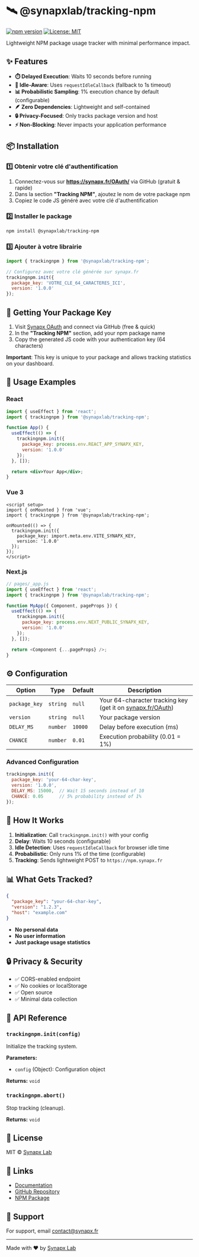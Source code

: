 # 🛰️ @synapxlab/tracking-npm

[![npm version](https://img.shields.io/npm/v/@synapxlab/tracking-npm.svg)](https://www.npmjs.com/package/@synapxlab/tracking-npm)
[![License: MIT](https://img.shields.io/badge/License-MIT-yellow.svg)](https://opensource.org/licenses/MIT)

Lightweight NPM package usage tracker with minimal performance impact.

## ✨ Features

- **⏱️ Delayed Execution**: Waits 10 seconds before running
- **🎯 Idle-Aware**: Uses `requestIdleCallback` (fallback to 1s timeout)
- **📊 Probabilistic Sampling**: 1% execution chance by default (configurable)
- **🪶 Zero Dependencies**: Lightweight and self-contained
- **🔒 Privacy-Focused**: Only tracks package version and host
- **⚡ Non-Blocking**: Never impacts your application performance

## 📦 Installation

### 1️⃣ Obtenir votre clé d'authentification

1. Connectez-vous sur **https://synapx.fr/OAuth/** via GitHub (gratuit & rapide)
2. Dans la section **"Tracking NPM"**, ajoutez le nom de votre package npm
3. Copiez le code JS généré avec votre clé d'authentification

### 2️⃣ Installer le package

```bash
npm install @synapxlab/tracking-npm
```

### 3️⃣ Ajouter à votre librairie

```javascript
import { trackingnpm } from '@synapxlab/tracking-npm';

// Configurez avec votre clé générée sur synapx.fr
trackingnpm.init({
  package_key: 'VOTRE_CLE_64_CARACTERES_ICI',
  version: '1.0.0'
});
```

## 🔑 Getting Your Package Key

1. Visit [Synapx OAuth](https://synapx.fr/OAuth/) and connect via GitHub (free & quick)
2. In the **"Tracking NPM"** section, add your npm package name
3. Copy the generated JS code with your authentication key (64 characters)

**Important**: This key is unique to your package and allows tracking statistics on your dashboard.

## 📖 Usage Examples

### React
```jsx
import { useEffect } from 'react';
import { trackingnpm } from '@synapxlab/tracking-npm';

function App() {
  useEffect(() => {
    trackingnpm.init({
      package_key: process.env.REACT_APP_SYNAPX_KEY,
      version: '1.0.0'
    });
  }, []);

  return <div>Your App</div>;
}
```

### Vue 3
```vue
<script setup>
import { onMounted } from 'vue';
import { trackingnpm } from '@synapxlab/tracking-npm';

onMounted(() => {
  trackingnpm.init({
    package_key: import.meta.env.VITE_SYNAPX_KEY,
    version: '1.0.0'
  });
});
</script>
```

### Next.js
```javascript
// pages/_app.js
import { useEffect } from 'react';
import { trackingnpm } from '@synapxlab/tracking-npm';

function MyApp({ Component, pageProps }) {
  useEffect(() => {
    trackingnpm.init({
      package_key: process.env.NEXT_PUBLIC_SYNAPX_KEY,
      version: '1.0.0'
    });
  }, []);

  return <Component {...pageProps} />;
}
```

## ⚙️ Configuration

| Option | Type | Default | Description |
|--------|------|---------|-------------|
| `package_key` | `string` | `null` | Your 64-character tracking key (get it on [synapx.fr/OAuth](https://synapx.fr/OAuth/)) |
| `version` | `string` | `null` | Your package version |
| `DELAY_MS` | `number` | `10000` | Delay before execution (ms) |
| `CHANCE` | `number` | `0.01` | Execution probability (0.01 = 1%) |

### Advanced Configuration

```javascript
trackingnpm.init({
  package_key: 'your-64-char-key',
  version: '1.0.0',
  DELAY_MS: 15000,  // Wait 15 seconds instead of 10
  CHANCE: 0.05      // 5% probability instead of 1%
});
```

## 🎯 How It Works

1. **Initialization**: Call `trackingnpm.init()` with your config
2. **Delay**: Waits 10 seconds (configurable)
3. **Idle Detection**: Uses `requestIdleCallback` for browser idle time
4. **Probabilistic**: Only runs 1% of the time (configurable)
5. **Tracking**: Sends lightweight POST to `https://npm.synapx.fr`

## 📊 What Gets Tracked?

```json
{
  "package_key": "your-64-char-key",
  "version": "1.2.3",
  "host": "example.com"
}
```

- **No personal data**
- **No user information**
- **Just package usage statistics**

## 🔒 Privacy & Security

- ✅ CORS-enabled endpoint
- ✅ No cookies or localStorage
- ✅ Open source
- ✅ Minimal data collection

## 📝 API Reference

### `trackingnpm.init(config)`

Initialize the tracking system.

**Parameters:**
- `config` (Object): Configuration object

**Returns:** `void`

### `trackingnpm.abort()`

Stop tracking (cleanup).

**Returns:** `void`

## 📄 License

MIT © [Synapx Lab](https://synapx.fr)

## 🔗 Links

- [Documentation](https://synapx.fr/sdk/Tracking_NPM/)
- [GitHub Repository](https://github.com/synapxLab/tracking-npm)
- [NPM Package](https://www.npmjs.com/package/@synapxlab/tracking-npm)

## 💬 Support

For support, email contact@synapx.fr

---

Made with ❤️ by [Synapx Lab](https://synapx.fr)
